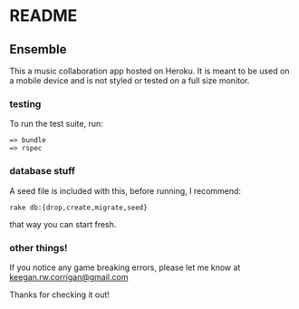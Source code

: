 # README

## Ensemble

This a music collaboration app hosted on Heroku. It is meant to be used on a mobile device and is not styled or tested on a full size monitor.

### testing

To run the test suite, run:

```
=> bundle
=> rspec
```

### database stuff

A seed file is included with this, before running, I recommend:

```
rake db:{drop,create,migrate,seed}
```

that way you can start fresh.

### other things!

If you notice any game breaking errors, please let me know at keegan.rw.corrigan@gmail.com

Thanks for checking it out!
